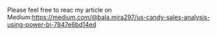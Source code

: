 Please feel free to reac my article on Medium:https://medium.com/@bala.mira297/us-candy-sales-analysis-using-power-bi-7847e6bd14ed
